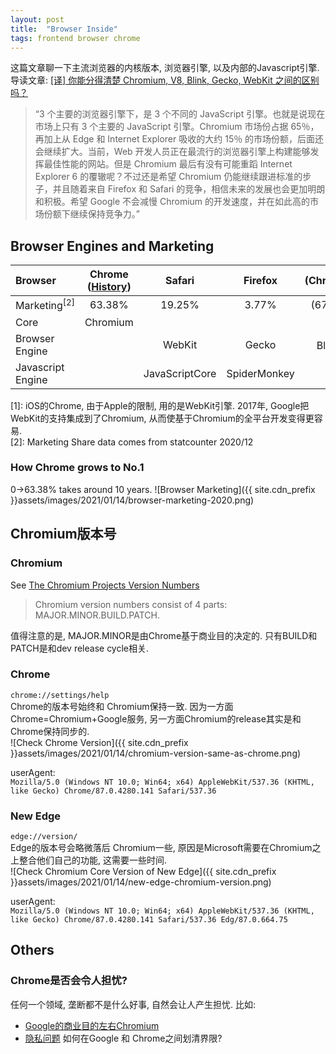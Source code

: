 ```yaml
---
layout: post
title:  "Browser Inside"
tags: frontend browser chrome
---
```

这篇文章聊一下主流浏览器的内核版本, 浏览器引擎, 以及内部的Javascript引擎.  
导读文章: [[译] 你能分得清楚 Chromium, V8, Blink, Gecko, WebKit 之间的区别吗？](https://juejin.cn/post/6844904055236460558)  
>“3 个主要的浏览器引擎下，是 3 个不同的 JavaScript 引擎。也就是说现在市场上只有 3 个主要的 JavaScript 引擎。Chromium 市场份占据 65％，再加上从 Edge 和 Internet Explorer 吸收的大约 15％ 的市场份额，后面还会继续扩大。当前，Web 开发人员正在最流行的浏览器引擎上构建能够发挥最佳性能的网站。但是 Chromium 最后有没有可能重蹈 Internet Explorer 6 的覆辙呢？不过还是希望 Chromium 仍能继续跟进标准的步子，并且随着来自 Firefox 和 Safari 的竞争，相信未来的发展也会更加明朗和积极。希望 Google 不会减慢 Chromium 的开发速度，并在如此高的市场份额下继续保持竞争力。”

## Browser Engines and Marketing

|Browser|Chrome ([History](https://en.wikipedia.org/wiki/Google_Chrome_version_history))|Safari|Firefox|(Chromium)|Edge (79+)|Edge legacy|IE|
|:---|:---:|:---:|:---:|:---:|:---:|:---:|:---:|
|Marketing<sup>[2]</sup>|63.38%|19.25%|3.77%|(67.15%)|3.08%|0.33%|1.05%|
|Core|Chromium||||Chromium|||
|Browser Engine||WebKit|Gecko|Blink<sup>[1]</sup>||EdgeHTML||
|Javascript Engine||JavaScriptCore|SpiderMonkey|V8||||

[1]: iOS的Chrome, 由于Apple的限制, 用的是WebKit引擎. 2017年, Google把WebKit的支持集成到了Chromium, 从而使基于Chromium的全平台开发变得更容易.  
[2]: Marketing Share data comes from statcounter 2020/12  

### How Chrome grows to No.1
0→63.38% takes around 10 years.
![Browser Marketing]({{ site.cdn_prefix }}assets/images/2021/01/14/browser-marketing-2020.png)

## Chromium版本号
### Chromium
See [The Chromium Projects Version Numbers](https://www.chromium.org/developers/version-numbers)  
>Chromium version numbers consist of 4 parts: MAJOR.MINOR.BUILD.PATCH.  

值得注意的是, MAJOR.MINOR是由Chrome基于商业目的决定的. 只有BUILD和PATCH是和dev release cycle相关.

### Chrome
`chrome://settings/help`  
Chrome的版本号始终和 Chromium保持一致. 因为一方面Chrome=Chromium+Google服务, 另一方面Chromium的release其实是和Chrome保持同步的.  
![Check Chrome Version]({{ site.cdn_prefix }}assets/images/2021/01/14/chromium-version-same-as-chrome.png)

userAgent:  
`Mozilla/5.0 (Windows NT 10.0; Win64; x64) AppleWebKit/537.36 (KHTML, like Gecko) Chrome/87.0.4280.141 Safari/537.36`

### New Edge
`edge://version/`  
Edge的版本号会略微落后 Chromium一些, 原因是Microsoft需要在Chromium之上整合他们自己的功能, 这需要一些时间.  
![Check Chromium Core Version of New Edge]({{ site.cdn_prefix }}assets/images/2021/01/14/new-edge-chromium-version.png)

userAgent:  
`Mozilla/5.0 (Windows NT 10.0; Win64; x64) AppleWebKit/537.36 (KHTML, like Gecko) Chrome/87.0.4280.141 Safari/537.36 Edg/87.0.664.75`  

## Others
### Chrome是否会令人担忧?
任何一个领域, 垄断都不是什么好事, 自然会让人产生担忧. 比如:
+ [Google的商业目的左右Chromium](https://blog.csdn.net/csdnnews/article/details/103692084)
+ [隐私问题](https://blog.csdn.net/csdnnews/article/details/88083654) 如何在Google 和 Chrome之间划清界限?

